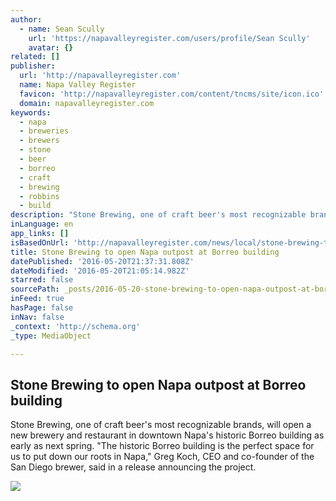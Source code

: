 ```yaml
---
author:
  - name: Sean Scully
    url: 'https://napavalleyregister.com/users/profile/Sean Scully'
    avatar: {}
related: []
publisher:
  url: 'http://napavalleyregister.com'
  name: Napa Valley Register
  favicon: 'http://napavalleyregister.com/content/tncms/site/icon.ico'
  domain: napavalleyregister.com
keywords:
  - napa
  - breweries
  - brewers
  - stone
  - beer
  - borreo
  - craft
  - brewing
  - robbins
  - build
description: "Stone Brewing, one of craft beer's most recognizable brands, will open a new brewery and restaurant in downtown Napa's historic Borreo building as early as next spring. \"The historic Borreo building is the perfect space for us to put down our roots in Napa,\" Greg Koch, CEO and co-founder of the San Diego brewer, said in a release announcing the project."
inLanguage: en
app_links: []
isBasedOnUrl: 'http://napavalleyregister.com/news/local/stone-brewing-to-open-napa-outpost-at-borreo-building/article_0fec22e6-580c-5252-8fcf-c8dd0b8c8137.html'
title: Stone Brewing to open Napa outpost at Borreo building
datePublished: '2016-05-20T21:37:31.808Z'
dateModified: '2016-05-20T21:05:14.982Z'
starred: false
sourcePath: _posts/2016-05-20-stone-brewing-to-open-napa-outpost-at-borreo-building.md
inFeed: true
hasPage: false
inNav: false
_context: 'http://schema.org'
_type: MediaObject

---
```

<article style=""><h1>Stone Brewing to open Napa outpost at Borreo building</h1><p>Stone Brewing, one of craft beer's most recognizable brands, will open a new brewery and restaurant in downtown Napa's historic Borreo building as early as next spring. "The historic Borreo building is the perfect space for us to put down our roots in Napa," Greg Koch, CEO and co-founder of the San Diego brewer, said in a release announcing the project.</p><img src="http://bloximages.chicago2.vip.townnews.com/napavalleyregister.com/content/tncms/assets/v3/editorial/8/4c/84cc66bc-14be-5ced-96c1-df4450d71204/573e701f3e69a.image.jpg?crop=800%2C450%2C0%2C41" /></article>